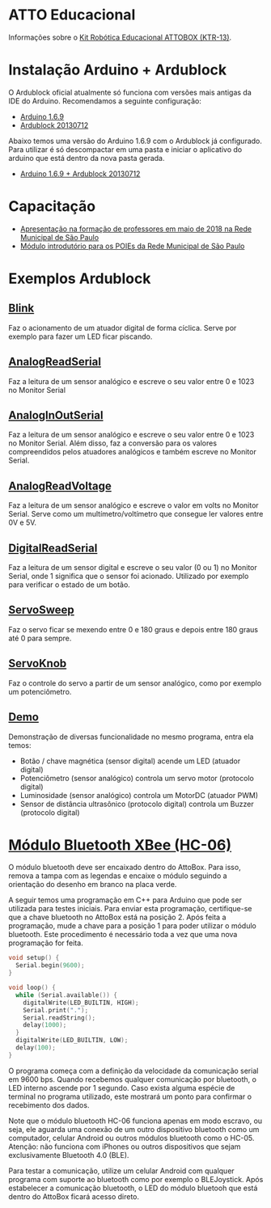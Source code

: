 # ATTO Educacional
Informações sobre o [Kit Robótica Educacional ATTOBOX (KTR-13)](http://attoeducacional.com.br/produtos/#KTR13).

# Instalação Arduino + Ardublock
O Ardublock oficial atualmente só funciona com versões mais antigas da IDE do Arduino. Recomendamos a seguinte configuração:
* [Arduino 1.6.9](https://downloads.arduino.cc/arduino-1.6.9-windows.exe)
* [Ardublock 20130712](https://ufpr.dl.sourceforge.net/project/ardublock/ardublock-all-20130712.jar)

Abaixo temos uma versão do Arduino 1.6.9 com o Ardublock já configurado. Para utilizar é só descompactar em uma pasta e iniciar o aplicativo do arduino que está dentro da nova pasta gerada.
* [Arduino 1.6.9 + Ardublock 20130712](https://github.com/jaafreitas/atto/releases/download/v1.0/arduino-1.6.9-windows.ardublock.zip)

# Capacitação
* [Apresentação na formação de professores em maio de 2018 na Rede Municipal de São Paulo](https://docs.google.com/presentation/d/1-66BY88nIFKMLU0I78xY9dok_Q6FcfNTvEGfrUrLoSI/edit?usp=sharing)
* [Módulo introdutório para os POIEs da Rede Municipal de São Paulo](https://docs.google.com/presentation/d/1inzewvjghmF-ega02I1XdL2QNajITBSi9WvUowwFNfA/edit?usp=sharing)

# Exemplos Ardublock
## [Blink](ExemplosArdublock/01.%20Blink.abp)
Faz o acionamento de um atuador digital de forma cíclica. Serve por exemplo para fazer um LED ficar piscando.

## [AnalogReadSerial](ExemplosArdublock/01.%20AnalogReadSerial.abp)
Faz a leitura de um sensor analógico e escreve o seu valor entre 0 e 1023 no Monitor Serial

## [AnalogInOutSerial](ExemplosArdublock/03.%20AnalogInOutSerial.abp)
Faz a leitura de um sensor analógico e escreve o seu valor entre 0 e 1023 no Monitor Serial. Além disso, faz a conversão para os valores compreendidos pelos atuadores analógicos e também escreve no Monitor Serial.

## [AnalogReadVoltage](ExemplosArdublock/01.%20AnalogReadVoltage.abp)
Faz a leitura de um sensor analógico e escreve o valor em volts no Monitor Serial. Serve como um multímetro/voltímetro que consegue ler valores entre 0V e 5V.

## [DigitalReadSerial](ExemplosArdublock/01.%20DigitalReadSerial.abp)
Faz a leitura de um sensor digital e escreve o seu valor (0 ou 1) no Monitor Serial, onde 1 significa que o sensor foi acionado. Utilizado por exemplo para verificar o estado de um botão.

## [ServoSweep](ExemplosArdublock/ServoSweep.abp)
Faz o servo ficar se mexendo entre 0 e 180 graus e depois entre 180 graus até 0 para sempre.

## [ServoKnob](ExemplosArdublock/ServoKnob.abp)
Faz o controle do servo a partir de um sensor analógico, como por exemplo um potenciômetro.

## [Demo](ExemplosArdublock/Demo.abp)
Demonstração de diversas funcionalidade no mesmo programa, entra ela temos:
* Botão / chave magnética (sensor digital) acende um LED (atuador digital)
* Potenciômetro (sensor analógico) controla um servo motor (protocolo digital)
* Luminosidade (sensor analógico) controla um MotorDC (atuador PWM)
* Sensor de distância ultrasônico (protocolo digital) controla um Buzzer (protocolo digital)

# [Módulo Bluetooth XBee (HC-06)](#módulo-bluetooth-xbee-hc-06)
O módulo bluetooth deve ser encaixado dentro do AttoBox. Para isso, remova a tampa com as legendas e encaixe o módulo seguindo a orientação do desenho em branco na placa verde.

A seguir temos uma programação em C++ para Arduino que pode ser utilizada para testes iniciais. Para enviar esta programação, certifique-se que a chave bluetooth no AttoBox está na posição 2. Após feita a programação, mude a chave para a posição 1 para poder utilizar o módulo bluetooth. Este procedimento é necessário toda a vez que uma nova programação for feita.
```cpp
void setup() {
  Serial.begin(9600);
}

void loop() {
  while (Serial.available()) {
    digitalWrite(LED_BUILTIN, HIGH);
    Serial.print(".");
    Serial.readString();
    delay(1000);
  }
  digitalWrite(LED_BUILTIN, LOW);        
  delay(100);
}
```
O programa começa com a definição da velocidade da comunicação serial em 9600 bps. Quando recebemos qualquer comunicação por bluetooth, o LED interno ascende por 1 segundo. Caso exista alguma espécie de terminal no programa utilizado, este mostrará um ponto para confirmar o recebimento dos dados.

Note que o módulo bluetooth HC-06 funciona apenas em modo escravo, ou seja, ele aguarda uma conexão de um outro dispositivo bluetooth como um computador, celular Android ou outros módulos bluetooth como o HC-05. Atenção: não funciona com iPhones ou outros dispositivos que sejam exclusivamente Bluetooth 4.0 (BLE).

Para testar a comunicação, utilize um celular Android com qualquer programa com suporte ao bluetooth como por exemplo o BLEJoystick. Após estabelecer a comunicação bluetooth, o LED do módulo bluetooh que está dentro do AttoBox ficará acesso direto.
